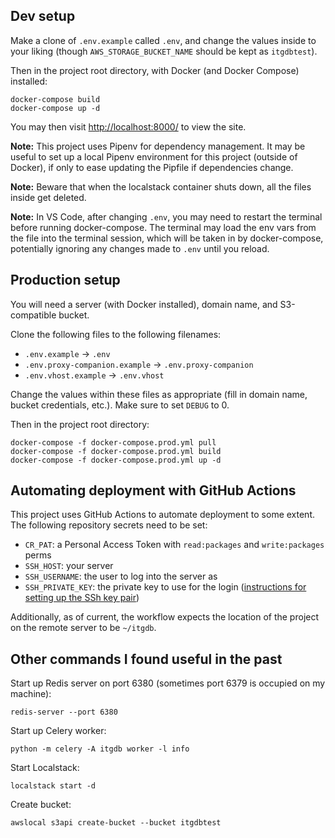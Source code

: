 ## Dev setup

Make a clone of `.env.example` called `.env`, and change the values inside to
your liking (though `AWS_STORAGE_BUCKET_NAME` should be kept as `itgdbtest`).

Then in the project root directory, with Docker (and Docker Compose) installed:

```shell
docker-compose build
docker-compose up -d
```

You may then visit [http://localhost:8000/](http://localhost:8000/) to view
the site.

**Note:** This project uses Pipenv for dependency management. It may be useful
to set up a local Pipenv environment for this project (outside of Docker), if 
only to ease updating the Pipfile if dependencies change.

**Note:** Beware that when the localstack container shuts down, all the files
inside get deleted.

**Note:** In VS Code, after changing `.env`, you may need to restart the
terminal before running docker-compose. The terminal may load the env vars 
from the file into the terminal session, which will be taken in by
docker-compose, potentially ignoring any changes made to `.env` until you 
reload.

## Production setup

You will need a server (with Docker installed), domain name, and S3-compatible
bucket.

Clone the following files to the following filenames:

- `.env.example` → `.env`
- `.env.proxy-companion.example` → `.env.proxy-companion`
- `.env.vhost.example` → `.env.vhost`

Change the values within these files as appropriate (fill in domain name,
bucket credentials, etc.). Make sure to set `DEBUG` to 0.

Then in the project root directory:

```shell
docker-compose -f docker-compose.prod.yml pull
docker-compose -f docker-compose.prod.yml build
docker-compose -f docker-compose.prod.yml up -d
```

## Automating deployment with GitHub Actions

This project uses GitHub Actions to automate deployment to some extent.
The following repository secrets need to be set:

- `CR_PAT`: a Personal Access Token with `read:packages` and `write:packages` perms
- `SSH_HOST`: your server
- `SSH_USERNAME`: the user to log into the server as
- `SSH_PRIVATE_KEY`: the private key to use for the login ([instructions for setting up the SSh key pair](https://github.com/appleboy/ssh-action?tab=readme-ov-file#setting-up-a-ssh-key))

Additionally, as of current, the workflow expects the location of the project
on the remote server to be `~/itgdb`.

## Other commands I found useful in the past

Start up Redis server on port 6380 (sometimes port 6379 is occupied on my
machine):

```shell
redis-server --port 6380
```

Start up Celery worker:

```shell
python -m celery -A itgdb worker -l info
```

Start Localstack:
```shell
localstack start -d
```

Create bucket:
```shell
awslocal s3api create-bucket --bucket itgdbtest
```